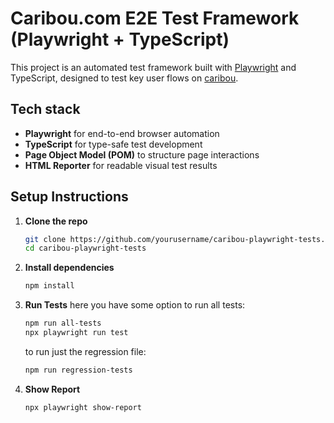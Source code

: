 # Caribou.com E2E Test Framework (Playwright + TypeScript)

This project is an automated test framework built with [Playwright](https://playwright.dev) and TypeScript, designed to test key user flows on [caribou](https://caribou.com).

## Tech stack

- **Playwright** for end-to-end browser automation
- **TypeScript** for type-safe test development
- **Page Object Model (POM)** to structure page interactions
- **HTML Reporter** for readable visual test results

## Setup Instructions

1. **Clone the repo**
   ```bash
   git clone https://github.com/yourusername/caribou-playwright-tests.git
   cd caribou-playwright-tests
2. **Install dependencies**
    ```bash
    npm install
3. **Run Tests**
    here you have some option
    to run all tests:
    ```bash
    npm run all-tests
    npx playwright run test
    ```
    to run just the regression file:
    ```bash
    npm run regression-tests
4. **Show Report**
    ```bash
    npx playwright show-report
